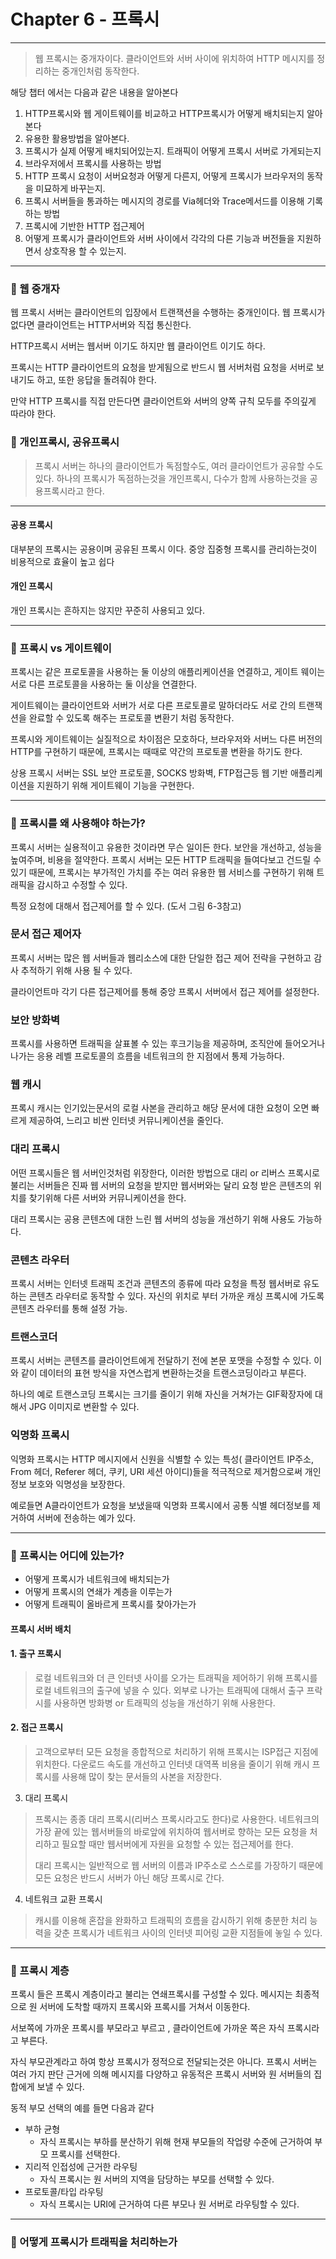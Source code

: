 # Chapter 6 - 프록시

---

> 웹 프록시는 중개자이다. 클라이언트와 서버 사이에 위치하여 HTTP 메시지를 정리하는 중개인처럼 동작한다.

해당 챕터 에서는 다음과 같은 내용을 알아본다
1. HTTP프록시와 웹 게이트웨이를 비교하고 HTTP프록시가 어떻게 배치되는지 알아본다
2. 유용한 활용방법을 알아본다.
3. 프록시가 실제 어떻게 배치되어있는지. 트래픽이 어떻게 프록시 서버로 가게되는지
4. 브라우저에서 프록시를 사용하는 방법
5. HTTP 프록시 요청이 서버요청과 어떻게 다른지, 어떻게 프록시가 브라우저의 동작을 미묘하게 바꾸는지.
6. 프록시 서버들을 통과하는 메시지의 경로를 Via헤더와 Trace메서드를 이용해 기록하는 방법
7. 프록시에 기반한 HTTP 접근제어 
8. 어떻게 프록시가 클라이언트와 서버 사이에서 각각의 다른 기능과 버전들을 지원하면서 상호작용 할 수 있는지.


---

### 🧐 웹 중개자

웹 프록시 서버는 클라이언트의 입장에서 트랜잭션을 수행하는 중개인이다. 웹 프록시가 없다면
클라이언트는 HTTP서버와 직접 통신한다. 

HTTP프록시 서버는 웹서버 이기도 하지만 웹 클라이언트 이기도 하다. 

프록시는 HTTP 클라이언트의 요청을 받게됨으로 반드시 웹 서버처럼 요청을 서버로 보내기도 하고, 또한 응답을 돌려줘야 한다.

만약 HTTP 프록시를 직접 만든다면 클라이언트와 서버의 양쪽 규칙 모두를 주의깊게 따라야 한다.

### 🧐 개인프록시, 공유프록시 

> 프록시 서버는 하나의 클라이언트가 독점할수도, 여러 클라이언트가 공유할 수도 있다. 
> 하나의 프록시가 독점하는것을 개인프록시, 다수가 함께 사용하는것을 공용프록시라고 한다.

---

#### 공용 프록시
대부분의 프록시는 공용이며 공유된 프록시 이다. 중앙 집중형 프록시를 관리하는것이 비용적으로 효율이 높고 쉽다

#### 개인 프록시
개인 프록시는 흔하지는 않지만 꾸준히 사용되고 있다.

---

### 🧐 프록시 vs 게이트웨이

프록시는 같은 프로토콜을 사용하는 둘 이상의 애플리케이션을 연결하고, 게이트 웨이는 서로 다른 프로토콜을 사용하는 둘 이상을 연결한다.

게이트웨이는 클라이언트와 서버가 서로 다른 프로토콜로 말하더라도 서로 간의 트랜잭션을 완료할 수 있도록 해주는 프로토콜 변환기 처럼 동작한다.

프록시와 게이트웨이는 실질적으로 차이점은 모호하다, 브라우저와 서버느 다른 버전의 HTTP를 구현하기 때문에, 프록시는 때때로 약간의 프로토콜 변환을 하기도 한다.

상용 프록시 서버는 SSL 보안 프로토콜, SOCKS 방화벽, FTP접근등 웹 기반 애플리케이션을 지원하기 위해 게이트웨이 기능을 구현한다.

---

### 🧐 프록시를 왜 사용해야 하는가?

프록시 서버는 실용적이고 유용한 것이라면 무슨 일이든 한다. 보안을 개선하고, 성능을 높여주며, 비용을 절약한다. 프록시 서버는 모든 
HTTP 트래픽을 들여다보고 건드릴 수 있기 때문에, 프록시는 부가적인 가치를 주는 여러 유용한 웹 서비스를 구현하기 위해 트래픽을 감시하고 수정할 수 있다.

특정 요청에 대해서 접근제어를 할 수 있다. (도서 그림 6-3참고)


### 문서 접근 제어자
프록시 서버는 많은 웹 서버들과 웹리소스에 대한 단일한 접근 제어 전략을 구현하고 감사 추적하기 위해 사용 될 수 있다.

클라이언트마 각기 다른 접근제어를 통해 중앙 프록시 서버에서 접근 제어를 설정한다.

### 보안 방화벽 
프록시를 사용하면 트래픽을 살표볼 수 있는 후크기능을 제공하며, 조직안에 들어오거나 나가는 응용 레벨 프로토콜의 흐름을 네트워크의 한 지점에서 통제 가능하다.

### 웹 캐시
프록시 캐시는 인기있는문서의 로컬 사본을 관리하고 해당 문서에 대한 요청이 오면 빠르게 제공하여, 느리고 비싼 인터넷 커뮤니케이션을 줄인다.

### 대리 프록시
어떤 프록시들은 웹 서버인것처럼 위장한다, 이러한 방법으로 대리 or 리버스 프록시로 불리는 서버들은 진짜 웹 서버의 요청을 받지만
웹서버와는 달리 요청 받은 콘텐츠의 위치를 찾기위해 다른 서버와 커뮤니케이션을 한다.

대리 프록시는 공용 콘텐츠에 대한 느린 웹 서버의 성능을 개선하기 위해 사용도 가능하다.

### 콘텐츠 라우터

프록시 서버는 인터넷 트래픽 조건과 콘텐츠의 종류에 따라 요청을 특정 웹서버로 유도하는 콘텐츠 라우터로 동작할 수 있다.
자신의 위치로 부터 가까운 캐싱 프록시에 가도록 콘텐츠 라우터를 통해 설정 가능.

### 트랜스코더

프록시 서버는 콘텐츠를 클라이언트에게 전달하기 전에 본문 포맷을 수정할 수 있다. 이와 같이 데이터의 표현 방식을 자연스럽게 변환하는것을 트랜스코딩이라고 부른다.

하나의 예로 트랜스코딩 프록시는 크기를 줄이기 위해 자신을 거쳐가는 GIF확장자에 대해서 JPG 이미지로 변환할 수 있다.

### 익명화 프록시
익명화 프록시는 HTTP 메시지에서 신원을 식별할 수 있는 특성( 클라이언트 IP주소, From 헤더, Referer 헤더, 쿠키, URI 세션 아이디)들을 적극적으로 제거함으로써 개인 정보 보호와 익명성을 보장한다.

예로들면 A클라이언트가 요청을 보냈을때 익명화 프록시에서 공통 식별 헤더정보를 제거하여 서버에 전송하는 예가 있다.

---

### 🧐 프록시는 어디에 있는가?

- 어떻게 프록시가 네트워크에 배치되는가
- 어떻게 프록시의 연쇄가 계층을 이루는가 
- 어떻게 트래픽이 올바르게 프록시를 찾아가는가

#### 프록시 서버 배치

#### 1. 출구 프록시
> 로컬 네트워크와 더 큰 인터넷 사이를 오가는 트래픽을 제어하기 위해 프록시를 로컬 네트워크의 출구에 넣을 수 있다. 외부로 나가는 트래픽에 대해서 출구 프락시를 사용하면
> 방화병 or 트래픽의 성능을 개선하기 위해 사용한다.

#### 2. 접근 프록시
> 고객으로부터 모든 요청을 종합적으로 처리하기 위해 프록시는 ISP접근 지점에 위치한다. 다운로드 속도를 개선하고 인터넷 대역폭 비용을 줄이기 위해
> 캐시 프록시를 사용해 많이 찾는 문서들의 사본을 저장한다.

3. 대리 프록시
> 프록시는 종종 대리 프록시(리버스 프록시라고도 한다)로 사용한다.
> 네트워크의 가장 끝에 있는 웹서버들의 바로앞에 위치하여 웹서버로 향하는 모든 요청을 처리하고 필요할 때만 웹서버에게 자원을 요청할 수 있는 접근제어를 한다.
> 
> 대리 프록시는 일반적으로 웹 서버의 이름과 IP주소로 스스로를 가장하기 때문에 모든 요청은 반드시 서버가 아닌 해당 프록시로 간다.

4. 네트워크 교환 프록시
> 캐시를 이용해 혼잡을 완화하고 트래픽의 흐름을 감시하기 위해 충분한 처리 능력을 갖춘 프록시가 네트워크 사이의 인터넷 피어링 교환 지점들에 놓일 수 있다.

---

### 🧐 프록시 계층
프록시 들은 프록시 계층이라고 불리는 연쇄프록시를 구성할 수 있다.
메시지는 최종적으로 원 서버에 도착할 때까지 프록시와 프록시를 거쳐서 이동한다. 

서보쪽에 가까운 프록시를 부모라고 부르고 , 클라이언트에 가까운 쪽은 자식 프록시라고 부른다.

자식 부모관계라고 하여 항상 프록시가 정적으로 전달되는것은 아니다. 프록시 서버는 여러 가지 판단 근거에 의해 메시지를 다양하고
유동적은 프록시 서버와 원 서버들의 집합에게 보낼 수 있다.

동적 부모 선택의 예를 들면 다음과 같다

 - 부하 균형
   - 자식 프록시는 부하를 분산하기 위해 현재 부모들의 작업량 수준에 근거하여 부모 프록시를 선택한다.
 - 지리적 인접성에 근거한 라우팅
   - 자식 프록시는 원 서버의 지역을 담당하는 부모를 선택할 수 있다.
 - 프로토콜/타입 라우팅
   - 자식 프록시는 URI에 근거하여 다른 부모나 원 서버로 라우팅할 수 있다.

---

### 🧐 어떻게 프록시가 트래픽을 처리하는가 